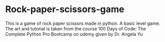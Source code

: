 # Rock-paper-scissors-game
This is a game of rock paper scissors made in python. A basic level game.
The art and tutorial is taken from the course 100 Days of Code: The Complete Python Pro Bootcamp on udemy given by Dr. Angela Yu
